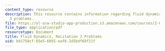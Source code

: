 ```yaml
---
content_type: resource
description: This resource contains information regarding fluid dynamics, recitation
  3 problems.
file: https://ol-ocw-studio-app-production.s3.amazonaws.com/courses/2-06-fluid-dynamics-spring-2013/bd1758cf65e56055eaf62d5bdf68f21f_MIT2_06S14_rec3prob.pdf
file_type: application/pdf
resourcetype: Document
title: Fluid Dynamics, Recitation 3 Problems
uid: bd1758cf-65e5-6055-eaf6-2d5bdf68f21f
---
```


